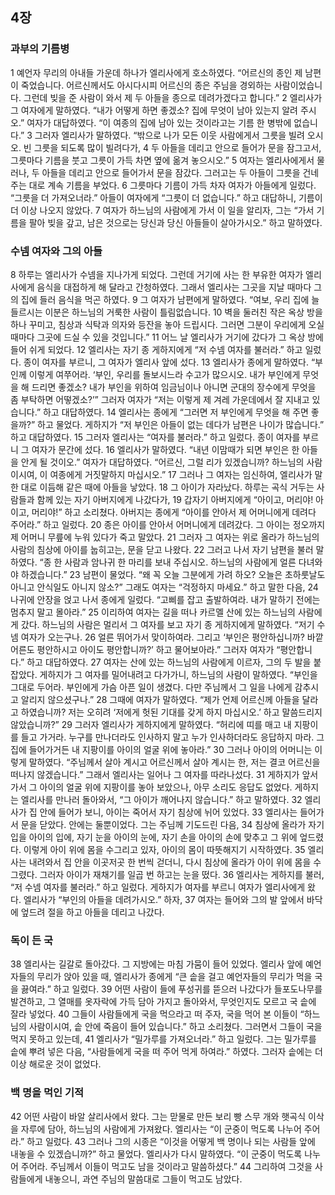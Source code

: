 ## 4장
### 과부의 기름병
1 예언자 무리의 아내들 가운데 하나가 엘리사에게 호소하였다. “어르신의 종인 제 남편이 죽었습니다. 어르신께서도 아시다시피 어르신의 종은 주님을 경외하는 사람이었습니다. 그런데 빚을 준 사람이 와서 제 두 아들을 종으로 데려가겠다고 합니다.”
2 엘리사가 그 여자에게 말하였다. “내가 어떻게 하면 좋겠소? 집에 무엇이 남아 있는지 알려 주시오.” 여자가 대답하였다. “이 여종의 집에 남아 있는 것이라고는 기름 한 병밖에 없습니다.”
3 그러자 엘리사가 말하였다. “밖으로 나가 모든 이웃 사람에게서 그릇을 빌려 오시오. 빈 그릇을 되도록 많이 빌려다가,
4 두 아들을 데리고 안으로 들어가 문을 잠그고서, 그릇마다 기름을 붓고 그릇이 가득 차면 옆에 옮겨 놓으시오.”
5 여자는 엘리사에게서 물러나, 두 아들을 데리고 안으로 들어가서 문을 잠갔다. 그러고는 두 아들이 그릇을 건네주는 대로 계속 기름을 부었다.
6 그릇마다 기름이 가득 차자 여자가 아들에게 일렀다. “그릇을 더 가져오너라.” 아들이 여자에게 “그릇이 더 없습니다.” 하고 대답하니, 기름이 더 이상 나오지 않았다.
7 여자가 하느님의 사람에게 가서 이 일을 알리자, 그는 “가서 기름을 팔아 빚을 갚고, 남은 것으로는 당신과 당신 아들들이 살아가시오.” 하고 말하였다.
### 수넴 여자와 그의 아들
8 하루는 엘리사가 수넴을 지나가게 되었다. 그런데 거기에 사는 한 부유한 여자가 엘리사에게 음식을 대접하게 해 달라고 간청하였다. 그래서 엘리사는 그곳을 지날 때마다 그의 집에 들러 음식을 먹곤 하였다.
9 그 여자가 남편에게 말하였다. “여보, 우리 집에 늘 들르시는 이분은 하느님의 거룩한 사람이 틀림없습니다.
10 벽을 둘러친 작은 옥상 방을 하나 꾸미고, 침상과 식탁과 의자와 등잔을 놓아 드립시다. 그러면 그분이 우리에게 오실 때마다 그곳에 드실 수 있을 것입니다.”
11 어느 날 엘리사가 거기에 갔다가 그 옥상 방에 들어 쉬게 되었다.
12 엘리사는 자기 종 게하지에게 “저 수넴 여자를 불러라.” 하고 일렀다. 종이 여자를 부르니, 그 여자가 엘리사 앞에 섰다.
13 엘리사가 종에게 말하였다. “부인께 이렇게 여쭈어라. ‘부인, 우리를 돌보시느라 수고가 많으시오. 내가 부인에게 무엇을 해 드리면 좋겠소? 내가 부인을 위하여 임금님이나 아니면 군대의 장수에게 무엇을 좀 부탁하면 어떻겠소?’” 그러자 여자가 “저는 이렇게 제 겨레 가운데에서 잘 지내고 있습니다.” 하고 대답하였다.
14 엘리사는 종에게 “그러면 저 부인에게 무엇을 해 주면 좋을까?” 하고 물었다. 게하지가 “저 부인은 아들이 없는 데다가 남편은 나이가 많습니다.” 하고 대답하였다.
15 그러자 엘리사는 “여자를 불러라.” 하고 일렀다. 종이 여자를 부르니 그 여자가 문간에 섰다.
16 엘리사가 말하였다. “내년 이맘때가 되면 부인은 한 아들을 안게 될 것이오.” 여자가 대답하였다. “어르신, 그럴 리가 있겠습니까? 하느님의 사람이시여, 이 여종에게 거짓말하지 마십시오.”
17 그러나 그 여자는 임신하여, 엘리사가 말한 대로 이듬해 같은 때에 아들을 낳았다.
18 그 아이가 자라났다. 하루는 곡식 거두는 사람들과 함께 있는 자기 아버지에게 나갔다가,
19 갑자기 아버지에게 “아이고, 머리야! 아이고, 머리야!” 하고 소리쳤다. 아버지는 종에게 “아이를 안아서 제 어머니에게 데려다 주어라.” 하고 일렀다.
20 종은 아이를 안아서 어머니에게 데려갔다. 그 아이는 정오까지 제 어머니 무릎에 누워 있다가 죽고 말았다.
21 그러자 그 여자는 위로 올라가 하느님의 사람의 침상에 아이를 눕히고는, 문을 닫고 나왔다.
22 그러고 나서 자기 남편을 불러 말하였다. “종 한 사람과 암나귀 한 마리를 보내 주십시오. 하느님의 사람에게 얼른 다녀와야 하겠습니다.”
23 남편이 물었다. “왜 꼭 오늘 그분에게 가려 하오? 오늘은 초하룻날도 아니고 안식일도 아니지 않소?” 그래도 여자는 “걱정하지 마세요.” 하고 말한 다음,
24 나귀에 안장을 얹고 나서 종에게 일렀다. “고삐를 잡고 출발하여라. 내가 말하기 전에는 멈추지 말고 몰아라.”
25 이리하여 여자는 길을 떠나 카르멜 산에 있는 하느님의 사람에게 갔다. 하느님의 사람은 멀리서 그 여자를 보고 자기 종 게하지에게 말하였다. “저기 수넴 여자가 오는구나.
26 얼른 뛰어가서 맞이하여라. 그리고 ‘부인은 평안하십니까? 바깥어른도 평안하시고 아이도 평안합니까?’ 하고 물어보아라.” 그러자 여자가 “평안합니다.” 하고 대답하였다.
27 여자는 산에 있는 하느님의 사람에게 이르자, 그의 두 발을 붙잡았다. 게하지가 그 여자를 밀어내려고 다가가니, 하느님의 사람이 말하였다. “부인을 그대로 두어라. 부인에게 가슴 아픈 일이 생겼다. 다만 주님께서 그 일을 나에게 감추시고 알리지 않으셨구나.”
28 그때에 여자가 말하였다. “제가 언제 어르신께 아들을 달라고 하였습니까? 저는 오히려 ‘저에게 헛된 기대를 갖게 하지 마십시오.’ 하고 말씀드리지 않았습니까?”
29 그러자 엘리사가 게하지에게 말하였다. “허리에 띠를 매고 내 지팡이를 들고 가거라. 누구를 만나더라도 인사하지 말고 누가 인사하더라도 응답하지 마라. 그 집에 들어가거든 내 지팡이를 아이의 얼굴 위에 놓아라.”
30 그러나 아이의 어머니는 이렇게 말하였다. “주님께서 살아 계시고 어르신께서 살아 계시는 한, 저는 결코 어르신을 떠나지 않겠습니다.” 그래서 엘리사는 일어나 그 여자를 따라나섰다.
31 게하지가 앞서 가서 그 아이의 얼굴 위에 지팡이를 놓아 보았으나, 아무 소리도 응답도 없었다. 게하지는 엘리사를 만나러 돌아와서, “그 아이가 깨어나지 않습니다.” 하고 말하였다.
32 엘리사가 집 안에 들어가 보니, 아이는 죽어서 자기 침상에 뉘어 있었다.
33 엘리사는 들어가서 문을 닫았다. 안에는 둘뿐이었다. 그는 주님께 기도드린 다음,
34 침상에 올라가 자기 입을 아이의 입에, 자기 눈을 아이의 눈에, 자기 손을 아이의 손에 맞추고 그 위에 엎드렸다. 이렇게 아이 위에 몸을 수그리고 있자, 아이의 몸이 따뜻해지기 시작하였다.
35 엘리사는 내려와서 집 안을 이곳저곳 한 번씩 걷더니, 다시 침상에 올라가 아이 위에 몸을 수그렸다. 그러자 아이가 재채기를 일곱 번 하고는 눈을 떴다.
36 엘리사는 게하지를 불러, “저 수넴 여자를 불러라.” 하고 일렀다. 게하지가 여자를 부르니 여자가 엘리사에게 왔다. 엘리사가 “부인의 아들을 데려가시오.” 하자,
37 여자는 들어와 그의 발 앞에서 바닥에 엎드려 절을 하고 아들을 데리고 나갔다.
### 독이 든 국
38 엘리사는 길갈로 돌아갔다. 그 지방에는 마침 가뭄이 들어 있었다. 엘리사 앞에 예언자들의 무리가 앉아 있을 때, 엘리사가 종에게 “큰 솥을 걸고 예언자들의 무리가 먹을 국을 끓여라.” 하고 일렀다.
39 어떤 사람이 들에 푸성귀를 뜯으러 나갔다가 들포도나무를 발견하고, 그 열매를 옷자락에 가득 담아 가지고 돌아와서, 무엇인지도 모르고 국 솥에 잘라 넣었다.
40 그들이 사람들에게 국을 먹으라고 떠 주자, 국을 먹어 본 이들이 “하느님의 사람이시여, 솥 안에 죽음이 들어 있습니다.” 하고 소리쳤다. 그러면서 그들이 국을 먹지 못하고 있는데,
41 엘리사가 “밀가루를 가져오너라.” 하고 일렀다. 그는 밀가루를 솥에 뿌려 넣은 다음, “사람들에게 국을 떠 주어 먹게 하여라.” 하였다. 그러자 솥에는 더 이상 해로운 것이 없었다.
### 백 명을 먹인 기적
42 어떤 사람이 바알 살리사에서 왔다. 그는 맏물로 만든 보리 빵 스무 개와 햇곡식 이삭을 자루에 담아, 하느님의 사람에게 가져왔다. 엘리사는 “이 군중이 먹도록 나누어 주어라.” 하고 일렀다.
43 그러나 그의 시종은 “이것을 어떻게 백 명이나 되는 사람들 앞에 내놓을 수 있겠습니까?” 하고 물었다. 엘리사가 다시 말하였다. “이 군중이 먹도록 나누어 주어라. 주님께서 이들이 먹고도 남을 것이라고 말씀하셨다.”
44 그리하여 그것을 사람들에게 내놓으니, 과연 주님의 말씀대로 그들이 먹고도 남았다.
